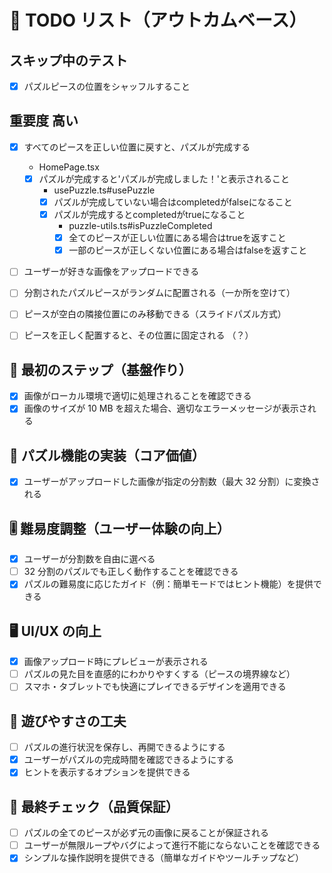 # 🎯 TODO リスト（アウトカムベース）

## スキップ中のテスト

- [x] パズルピースの位置をシャッフルすること

## 重要度 高い

- [x] すべてのピースを正しい位置に戻すと、パズルが完成する
  - HomePage.tsx
  - [x] パズルが完成すると'パズルが完成しました！'と表示されること
    - usePuzzle.ts#usePuzzle
    - [x] パズルが完成していない場合はcompletedがfalseになること
    - [x] パズルが完成するとcompletedがtrueになること
      - puzzle-utils.ts#isPuzzleCompleted
      - [x] 全てのピースが正しい位置にある場合はtrueを返すこと
      - [x] 一部のピースが正しくない位置にある場合はfalseを返すこと
- [ ] ユーザーが好きな画像をアップロードできる
- [ ] 分割されたパズルピースがランダムに配置される（一か所を空けて）  
- [ ] ピースが空白の隣接位置にのみ移動できる（スライドパズル方式）  
- [ ] ピースを正しく配置すると、その位置に固定される （？）




## 🏁 最初のステップ（基盤作り）


- [x] 画像がローカル環境で適切に処理されることを確認できる  
- [x] 画像のサイズが 10 MB を超えた場合、適切なエラーメッセージが表示される  

## 🧩 パズル機能の実装（コア価値）

- [x] ユーザーがアップロードした画像が指定の分割数（最大 32 分割）に変換される  

## 🎚 難易度調整（ユーザー体験の向上）

- [x] ユーザーが分割数を自由に選べる  
- [ ] 32 分割のパズルでも正しく動作することを確認できる  
- [x] パズルの難易度に応じたガイド（例：簡単モードではヒント機能）を提供できる  

## 🖥️ UI/UX の向上

- [x] 画像アップロード時にプレビューが表示される  
- [ ] パズルの見た目を直感的にわかりやすくする（ピースの境界線など）  
- [ ] スマホ・タブレットでも快適にプレイできるデザインを適用できる  

## 🔄 遊びやすさの工夫

- [ ] パズルの進行状況を保存し、再開できるようにする  
- [x] ユーザーがパズルの完成時間を確認できるようにする  
- [x] ヒントを表示するオプションを提供できる  

## 🎯 最終チェック（品質保証）

- [ ] パズルの全てのピースが必ず元の画像に戻ることが保証される  
- [ ] ユーザーが無限ループやバグによって進行不能にならないことを確認できる  
- [x] シンプルな操作説明を提供できる（簡単なガイドやツールチップなど）
